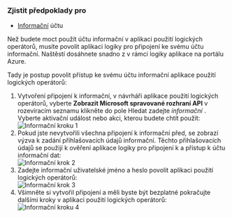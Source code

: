 ### <a name="prerequisites"></a>Zjistit předpoklady pro
- [Informační](https://products.office.com/Project/project-online-with-project-for-office-365) účtu 

Než budete moct použít účtu informační v aplikaci použití logických operátorů, musíte povolit aplikaci logiky pro připojení ke svému účtu informační. Naštěstí dosáhnete snadno z v rámci logiky aplikace na portálu Azure. 

Tady je postup povolit přístup ke svému účtu informační aplikace použití logických operátorů:

1. Vytvoření připojení k informační, v návrháři aplikace použití logických operátorů, vyberte **Zobrazit Microsoft spravované rozhraní API** v rozevíracím seznamu klikněte do pole Hledat zadejte *informační* . Vyberte aktivační událost nebo akci, kterou budete chtít použít:  
  ![Informační kroku 1](./media/connectors-create-api-projectonline/projectonline-1.png)
2. Pokud jste nevytvořili všechna připojení k informační před, se zobrazí výzva k zadání přihlašovacích údajů informační. Těchto přihlašovacích údajů se použijí k ověření aplikace logiky pro připojení k a přístup k účtu informační dat:  
  ![Informační krok 2](./media/connectors-create-api-projectonline/projectonline-2.png)
3. Zadejte informační uživatelské jméno a heslo povolit aplikaci použití logických operátorů:  
  ![Informační krok 3](./media/connectors-create-api-projectonline/projectonline-3.png)   
4. Všimněte si vytvořil připojení a měli byste být bezplatné pokračujte dalšími kroky v aplikaci použití logických operátorů:  
  ![Informační kroku 4](./media/connectors-create-api-projectonline/projectonline-4.png)   
